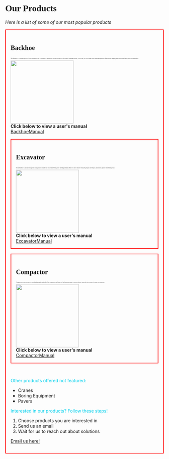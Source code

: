 <html>
<head>
 <style>
   .product {
     background-color: light gray;
     border: 2px solid red;
     padding: 15px;
     margin: 15px 0;
    }
</style>
 
</head>


  <body>

<h1 style="font-family:elephant;">Our Products</h1>
<i>Here is a list of some of our most popular products</i>

<div class="product">
 <h2 style="font-family:elephant;">Backhoe</h2>
  <p style="font-size: 4px; font-family:Georgia">The Backhoe is a versatile piece of heavy machinery that is essential to almost any construction project. It could be building a house, a new road, or even a large-scale landscaping project. Entrust your digging, demolition, and lifting needs to our backhoe.</p>
  <img src = "https://tse4.mm.bing.net/th/id/OIP.9SquXaz-M2MsaTeBjZlPOQHaE8?r=0&rs=1&pid=ImgDetMain&o=7&rm=3" width = "200">
  <br>
  <b>Click below to view a user's manual</b>
  <br>
  <a href="https://www.manualslib.com/manual/395110/Komatsu-Pc600lc-8-Backhoe.html">BackhoeManual</a>


<div class="product">
  <h2 style="font-family:elephant;">Excavator</h2>
  <p style="font-size: 4px; font-family:Georgia">If our backhoe is just not enough for your project, consider our excavator. More power and larger frame allow it to move heavier loads, dig larger and deeper, and possess greater demolition power.</p>
  <img src = "https://tse2.mm.bing.net/th/id/OIP.uC7W4-hf2yLUU6DgBxOYbgHaFj?r=0&rs=1&pid=ImgDetMain&o=7&rm=3" width = "200">
  <br>
  <b>Click below to view a user's manual</b>
 <br>
 <a href="https://www.manualslib.com/manual/2332043/Komatsu-Pc88mr-10.html">ExcavatorManual</a>
</div>

<div class="product">
  <h2 style="font-family:elephant;">Compactor</h2>
  <p style="font-size: 4px; font-family:Georgia">Compactors are necessities for new buildings and roads alike. Our compactor can flatten soil and new pavement to create a dense, air pocket free surface for your new structure.</p>
  <img src = "https://tse3.mm.bing.net/th/id/OIP.6ycuveTKtdV27yNTh93u4wHaE7?r=0&rs=1&pid=ImgDetMain&o=7&rm=3" width = "200">
  <br>
  <b>Click below to view a user's manual</b>
 <br>
  <a href="https://www.manualslib.com/manual/3073648/Case-Construction-450dx.html">CompactorManual</a>
</div>
<br>

<font color="solid red">Other products offered not featured:</font>

<ul type="square">
 <li>Cranes</li>
 <li>Boring Equipment</li>
 <li>Pavers</li>
</ul>

<font color="solid red">Interested in our products? Follow these steps!</font>
<br>
<ol type="1">
 <li>Choose products you are interested in</li>
 <li>Send us an email</li>
 <li>Wait for us to reach out about solutions</li>
</ol>

<a href="mailto:gosborn1000@gmail.com"> Email us here!</a>
  
</body>
  
</html>

